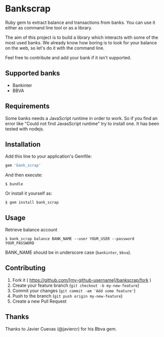 # Bankscrap

Ruby gem to extract balance and transactions from banks. You can use it either as command line tool or as a library.

The aim of this project is to build a library which interacts with some of the most used banks. We already know how boring is to look for your balance on the web, so let's do it with the command line.

Feel free to contribute and add your bank if it isn't supported.

## Supported banks
- Bankinter
- BBVA

## Requirements

Some banks needs a JavaScript runtime in order to work. So if you find an error like "Could not find JavasScript runtime" try to install one. It has been tested with nodejs.

## Installation

Add this line to your application's Gemfile:

```ruby
gem 'bank_scrap'
```

And then execute:

    $ bundle

Or install it yourself as:

    $ gem install bank_scrap

## Usage

Retrieve balance account

    $ bank_scrap balance BANK_NAME --user YOUR_USER --password YOUR_PASSWORD

BANK_NAME should be in underscore case (`bankinter`, `bbva`).

## Contributing

1. Fork it ( https://github.com/[my-github-username]/bankscrap/fork )
2. Create your feature branch (`git checkout -b my-new-feature`)
3. Commit your changes (`git commit -am 'Add some feature'`)
4. Push to the branch (`git push origin my-new-feature`)
5. Create a new Pull Request

## Thanks

Thanks to Javier Cuevas (@javiercr) for his Bbva gem.
